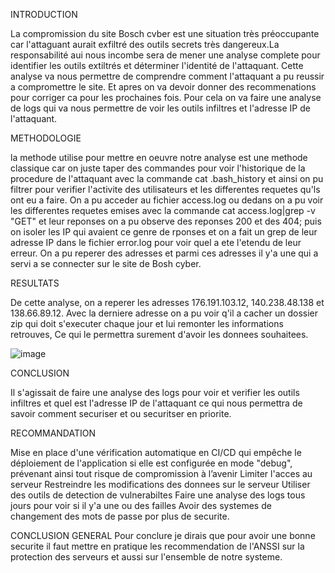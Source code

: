 INTRODUCTION

La compromission du site Bosch cvber est une situation très préoccupante car l'attaguant aurait exfiltré des outils secrets très dangereux.La responsabilité aui nous incombe sera de mener une analyse complete pour identifier les outils extiltrés et déterminer l'identité de l'attaquant. Cette analyse va nous permettre de comprendre comment l'attaquant a pu reussir a compromettre le site. Et apres on va devoir donner des recommenations pour corriger ca pour les prochaines fois. Pour cela on va faire une analyse de logs qui va nous permettre de voir les outils infiltres et l'adresse IP de l'attaquant.

METHODOLOGIE

la methode utilise pour mettre en oeuvre notre analyse est une methode classique car on juste taper des commandes pour voir l'historique de la procedure de l'attaquant avec la commande cat .bash_history et ainsi on pu filtrer pour verifier l'activite des utilisateurs et les differentes requetes qu'ls ont eu a faire.
On a pu acceder au fichier access.log ou dedans on a pu voir les differentes requetes emises avec la commande cat access.log|grep -v "GET" et leur reponses on a pu observe des reponses 200 et des 404; puis on isoler les IP qui avaient ce genre de rponses et on a fait un grep de leur adresse IP dans le fichier error.log pour voir quel a ete l'etendu de leur erreur. On a pu reperer des adresses et parmi ces adresses il y'a une qui a servi a se connecter sur le site de Bosh cyber.

RESULTATS

De cette analyse, on a reperer les adresses 176.191.103.12, 140.238.48.138 et 138.66.89.12. Avec la derniere adresse on a pu voir q'il a cacher un dossier zip qui doit s'executer chaque jour et lui remonter les informations retrouves, Ce qui le permettra surement d'avoir les donnees souhaitees.

![image](https://user-images.githubusercontent.com/125276953/219060817-46aad95e-71dd-4153-b6ae-92e3ec43a51c.png)

CONCLUSION

Il s'agissait de faire une analyse des logs pour voir et verifier les outils infiltres et quel est l'adresse IP de l'attaquant ce qui nous permettra de savoir comment securiser et ou securitser en priorite.

RECOMMANDATION

Mise en place d'une vérification automatique en CI/CD qui empêche le déploiement de l'application si elle est configurée en mode "debug", prévenant ainsi tout risque de compromission à l’avenir
Limiter l'acces au serveur 
Restreindre les modifications des donnees sur le serveur
Utiliser des outils de detection de vulnerabiltes 
Faire une analyse des logs tous jours pour voir si il y'a une ou des failles
Avoir des systemes de changement des mots de passe por plus de securite.

CONCLUSION GENERAL
Pour conclure je dirais que pour avoir une bonne securite il faut mettre en pratique les recommendation de l'ANSSI sur la protection des serveurs et aussi sur l'ensemble de notre systeme.
